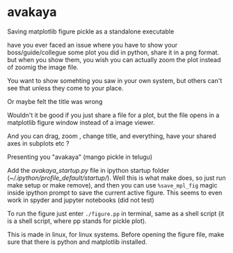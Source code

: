 # avakaya
Saving matplotlib figure pickle as a standalone executable

have you ever faced an issue where you have to show your boss/guide/collegue some plot you did in python, share it in a png format. but when you show them, you wish you can actually zoom the plot instead of zoomig the image file. 

You want to show somehting you saw in your own system, but others can't see that unless they come to your place.

Or maybe felt the title was wrong

Wouldn't it be good if you just share a file for a plot, but the file opens in a matplotlib figure window instead of a image viewer.

And you can drag, zoom , change title, and everything, have your shared axes in subplots etc ?

Presenting you "avakaya" (mango pickle in telugu)

Add the *avakaya_startup.py* file in ipython startup folder (*~/.ipython/profile_default/startup/*). Well this is what make does, so just run make setup or make remove), and then you can use `%save_mpl_fig` magic inside ipython prompt to save the current active figure. This seems to even work in spyder and jupyter notebooks (did not test)

To run the figure just enter `./figure.pp` in terminal, same as a shell script (it is a shell script, where pp stands for pickle plot). 

This is made in linux, for linux systems. Before opening the figure file, make sure that there is python and matplotlib installed.
